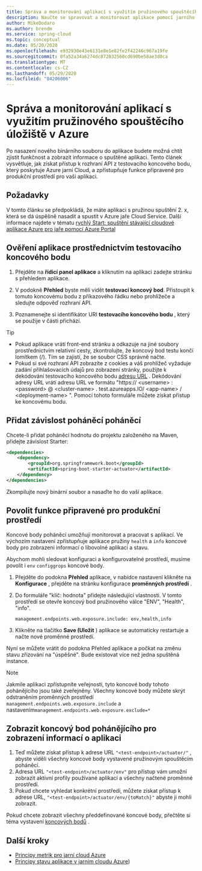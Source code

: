 ```yaml
---
title: Správa a monitorování aplikací s využitím pružinového spouštěcího úložiště v Azure
description: Naučte se spravovat a monitorovat aplikace pomocí jarního spouštěcího válce.
author: MikeDodaro
ms.author: brendm
ms.service: spring-cloud
ms.topic: conceptual
ms.date: 05/20/2020
ms.openlocfilehash: e932930e43e6131e8e1e82fe2f42246c967a19fe
ms.sourcegitcommit: 0fa52a34a6274dc872832560cd690be58ae3d0ca
ms.translationtype: MT
ms.contentlocale: cs-CZ
ms.lasthandoff: 05/29/2020
ms.locfileid: "84206006"
---
```

# <a name="manage-and-monitor-app-with-azure-spring-boot-actuator"></a>Správa a monitorování aplikací s využitím pružinového spouštěcího úložiště v Azure

Po nasazení nového binárního souboru do aplikace budete možná chtít zjistit funkčnost a zobrazit informace o spuštěné aplikaci. Tento článek vysvětluje, jak získat přístup k rozhraní API z testovacího koncového bodu, který poskytuje Azure jarní Cloud, a zpřístupňuje funkce připravené pro produkční prostředí pro vaši aplikaci.

## <a name="prerequisites"></a>Požadavky
V tomto článku se předpokládá, že máte aplikaci s pružinou spuštění 2. x, která se dá úspěšně nasadit a spustit v Azure jaře Cloud Service.  Další informace najdete v tématu [rychlý Start: spuštění stávající cloudové aplikace Azure pro jaře pomocí Azure Portal](spring-cloud-quickstart-launch-app-portal.md)

## <a name="verify-app-through-test-endpoint"></a>Ověření aplikace prostřednictvím testovacího koncového bodu
1. Přejděte na **řídicí panel aplikace** a kliknutím na aplikaci zadejte stránku s přehledem aplikace.

1. V podokně **Přehled** byste měli vidět **testovací koncový bod**.  Přistoupit k tomuto koncovému bodu z příkazového řádku nebo prohlížeče a sledujte odpověď rozhraní API.

1. Poznamenejte si identifikátor URI **testovacího koncového bodu** , který se použije v části přichází.

>[!TIP]
> * Pokud aplikace vrátí front-end stránku a odkazuje na jiné soubory prostřednictvím relativní cesty, zkontrolujte, že koncový bod testu končí lomítkem (/). Tím se zajistí, že se soubor CSS správně načte.
> * Pokud si své rozhraní API zobrazíte z cookies a váš prohlížeč vyžaduje zadání přihlašovacích údajů pro zobrazení stránky, použijte k dekódování testovacího koncového bodu [adresu URL](https://www.urldecoder.org/) . Dekódování adresy URL vrátí adresu URL ve formátu "https:// \<username> : \<password> @ \<cluster-name> . test.azureapps.IO/ \<app-name> / \<deployment-name> ".  Pomocí tohoto formuláře můžete získat přístup ke koncovému bodu.

## <a name="add-actuator-dependency"></a>Přidat závislost poháněcí poháněcí

Chcete-li přidat poháněcí hodnotu do projektu založeného na Maven, přidejte závislost Starter:

```xml
<dependencies>
    <dependency>
        <groupId>org.springframework.boot</groupId>
        <artifactId>spring-boot-starter-actuator</artifactId>
    </dependency>
</dependencies>
```

Zkompilujte nový binární soubor a nasaďte ho do vaší aplikace.

## <a name="enable-production-ready-features"></a>Povolit funkce připravené pro produkční prostředí
Koncové body poháněcí umožňují monitorovat a pracovat s aplikací. Ve výchozím nastavení zpřístupňuje aplikace pružiny `health` a `info` koncové body pro zobrazení informací o libovolné aplikaci a stavu.

Abychom mohli sledovat konfiguraci a konfigurovatelné prostředí, musíme povolit i `env` `configgrops` koncové body.

1. Přejděte do podokna **Přehled** aplikace, v nabídce nastavení klikněte na **Konfigurace** , přejděte na stránku konfigurace **proměnných prostředí** .
1. Do formuláře "klíč: hodnota" přidejte následující vlastnosti. V tomto prostředí se otevře koncový bod pružinového válce "ENV", "Health", "info".

   ```
   management.endpoints.web.exposure.include: env,health,info
   ```
1. Klikněte na tlačítko **Save (Uložit** ) aplikace se automaticky restartuje a načte nové proměnné prostředí.

Nyní se můžete vrátit do podokna Přehled aplikace a počkat na změnu stavu zřizování na "úspěšné".  Bude existovat více než jedna spuštěná instance.

> [!Note] 
> Jakmile aplikaci zpřístupníte veřejnosti, tyto koncové body tohoto pohánějícího jsou také zveřejněny. Všechny koncové body můžete skrýt odstraněním proměnných prostředí `management.endpoints.web.exposure.include` a nastavením`management.endpoints.web.exposure.exclude=*`

## <a name="view-the-actuator-endpoint-to-view-application-information"></a>Zobrazit koncový bod pohánějícího pro zobrazení informací o aplikaci
1. Teď můžete získat přístup k adrese URL `"<test-endpoint>/actuator/"` , abyste viděli všechny koncové body vystavené pružinovým spouštěcím poháněcí.
1. Adresa URL `"<test-endpoint>/actuator/env"` pro přístup vám umožní zobrazit aktivní profily používané aplikací a všechny načtené proměnné prostředí.
1. Pokud chcete vyhledat konkrétní prostředí, můžete získat přístup k adrese URL, `"<test-endpoint>/actuator/env/{toMatch}"` abyste ji mohli zobrazit.

Pokud chcete zobrazit všechny předdefinované koncové body, přečtěte si téma vystavení [koncových bodů](https://docs.spring.io/spring-boot/docs/current/reference/html/production-ready-features.html#production-ready-endpoints-exposing-endpoints) .

## <a name="next-steps"></a>Další kroky
* [Principy metrik pro jarní cloud Azure](spring-cloud-concept-metrics.md)
* [Principy stavu aplikace v jarním cloudu Azure](spring-cloud-concept-app-status.md))